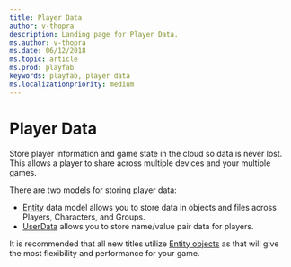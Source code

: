 ```yaml
---
title: Player Data
author: v-thopra
description: Landing page for Player Data.
ms.author: v-thopra
ms.date: 06/12/2018
ms.topic: article
ms.prod: playfab
keywords: playfab, player data
ms.localizationpriority: medium
---
```


# Player Data

Store player information and game state in the cloud so data is never lost. This allows a player to share across multiple devices and your multiple games.

There are two models for storing player data:

- [Entity](../entities/index.md) data model allows you to store data in objects and files across Players, Characters, and Groups.
- [UserData](quickstart.md) allows you to store name/value pair data for players.

It is recommended that all new titles utilize [Entity objects](entity-objects.md) as that will give the most flexibility and performance for your game.
